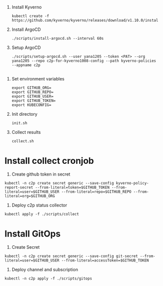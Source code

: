 1. Install Kyverno
    ```
    kubectl create -f https://github.com/kyverno/kyverno/releases/download/v1.10.0/install.yaml
    ```
1. Install ArgoCD
    ```
    ./scripts/install-argocd.sh --interval 60s
    ```
1. Setup ArgoCD
    ```
    ./scripts/setup-argocd.sh --user yana1205 --token <PAT> --org yana1205 --repo c2p-for-kyverno1008-config --path kyverno-policies --appname c2p
    ```

## 
1. Set environment variables
    ```
    export GITHUB_ORG=
    export GITHUB_REPO=
    export GITHUB_USER=
    export GITHUB_TOKEN=
    export KUBECONFIG=
    ```
1. Init directory
    ```
    init.sh
    ```
1. Collect results
    ```
    collect.sh
    ```

# Install collect cronjob
1. Create github token in secret
```
kubectl -n c2p create secret generic --save-config kyverno-policy-report-secret --from-literal=token=$GITHUB_TOKEN --from-literal=user=$GITHUB_USER --from-literal=repo=$GITHUB_REPO --from-literal=org=$GITHUB_ORG
```
1. Deploy c2p status collector
```
kubectl apply -f ./scripts/collect
```

# Install GitOps
1. Create Secret
```
kubectl -n c2p create secret generic --save-config git-secret --from-literal=user=$GITHUB_USER --from-literal=accessToken=$GITHUB_TOKEN
```
1. Deploy channel and subscription
```
kubectl -n c2p apply -f ./scripts/gitops
```

